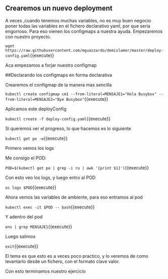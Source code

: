 
## Crearemos un nuevo deployment

A veces ,cuando tenemos muchas variables, no es muy buen negocio poner todas las variables en el
fichero declarativo yaml, por que seria engorroso.
Para eso vienen los configmaps a nuestra ayuda.
Empezaremos con nuestro proyecto.




`wget https://raw.githubusercontent.com/mguazzardo/demislamer/master/deploy-config.yaml`{{execute}}

Aca empezamos a forjar nuestro configmap

##Declarando los configmaps en forma declarativa



Crearemos el configmap de la manera mas sencilla

`kubectl create configmap cm1 --from-literal=MENSAJE1="Hola Busybox" --from-literal=MENSAJE2="Bye Busybox"`{{execute}}



Aplicamos este deployConfig

`kubectl create -f deploy-config.yaml`{{execute}}

Si queremos ver el progreso, lo que hacemos es lo siguiente

`kubectl get po -w`{{execute}}

Primero vemos los logs 

Me consigo el POD:

`POD=$(kubectl get po | grep -i ru | awk '{print $1}')`{{execute}}

Con esto veo los logs, y luego entro al POD

``oc logs $POD``{{execute}}

Ahora vemos las variables de ambiente, para eso entramos al pod

`kubectl exec -it $POD -- bash`{{execute}}

Y adentro del pod

`env | grep MENSAJE1`{{execute}}

Luego salimos

`exit`{{execute}}

El tema es que esto es a veces poco practico, y lo veremos de como levantarlo desde un fichero, con el formato clave valor.

Con esto terminamos nuestro ejercicio
